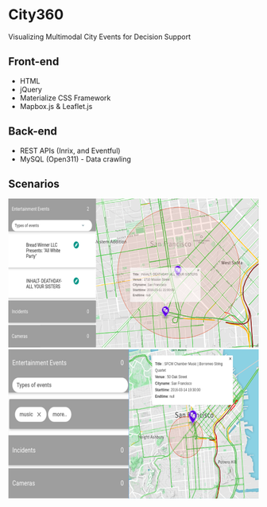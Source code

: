 # City360
Visualizing Multimodal City Events for Decision Support
## Front-end
- HTML
- jQuery
- Materialize CSS Framework
- Mapbox.js & Leaflet.js
## Back-end
- REST APIs (Inrix, and Eventful)
- MySQL (Open311) - Data crawling
## Scenarios
<img src="https://github.com/vaikzs/City360/blob/master/src/images/scenario1.png" alt="Drawing" height="300"/>
<img src="https://github.com/vaikzs/City360/blob/master/src/images/scenario2.png" alt="Drawing" height="300"/>
